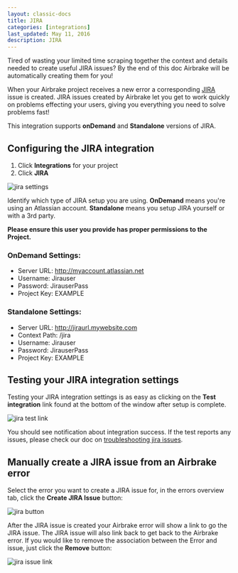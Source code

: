 ```yaml
---
layout: classic-docs
title: JIRA
categories: [integrations]
last_updated: May 11, 2016
description: JIRA
---
```



Tired of wasting your limited time scraping together the context and
details needed to create useful JIRA issues? By the end of this doc Airbrake
will be automatically creating them for you!

When your Airbrake project receives a new error a corresponding
[JIRA](http://www.atlassian.com/software/jira/overview) issue is created.
JIRA issues created by Airbrake let you get to work quickly on
problems effecting your users, giving you everything you need to solve problems
fast!

This integration supports **onDemand** and **Standalone** versions of JIRA.

## Configuring the JIRA integration

1. Click **Integrations** for your project
2. Click **JIRA**

![jira settings](/docs/assets/img/docs/integrations/jira_settings.png)

Identify which type of JIRA setup you are using. **OnDemand** means you're using an
Atlassian account. **Standalone** means you setup JIRA yourself or with a 3rd
party.

**Please ensure this user you provide has proper permissions to the Project.**

### OnDemand Settings:
- Server URL: http://myaccount.atlassian.net
- Username: Jirauser
- Password: JirauserPass
- Project Key: EXAMPLE

### Standalone Settings:
- Server URL: http://jiraurl.mywebsite.com
- Context Path: /jira
- Username: Jirauser
- Password: JirauserPass
- Project Key: EXAMPLE

## Testing your JIRA integration settings

Testing your JIRA integration settings is as easy as clicking on the **Test
integration** link found at the bottom of the window after setup is complete.

![jira test link](/docs/assets/img/docs/integrations/jira_testing.png)

You should see notification about integration success.
If the test reports any issues, please check our doc on [troubleshooting jira issues](/docs/integrations/troubleshooting-jira-issues).

## Manually create a JIRA issue from an Airbrake error

Select the error you want to create a JIRA issue for, in the errors overview
tab, click the **Create JIRA Issue** button:

![jira button](/docs/assets/img/docs/integrations/jira_button.png)

After the JIRA issue is created your Airbrake error will show a link to go the
JIRA issue. The JIRA issue will also link back to get back to the Airbrake error.
If you would like to remove the association between the Error and issue, just
click the **Remove** button:

![jira issue link](/docs/assets/img/docs/integrations/jira_issue_link.png)
